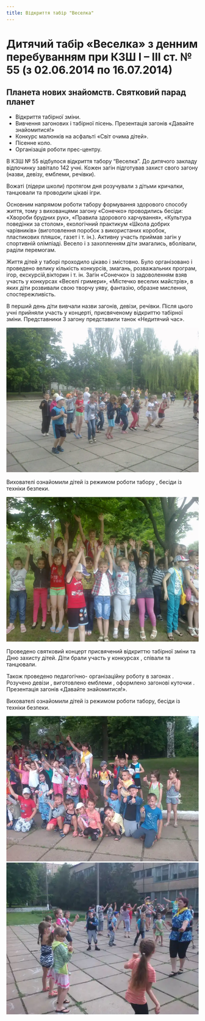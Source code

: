 ```yaml
---
title: Відкриття табір "Веселка"
---
```


# Дитячий табір «Веселка» з денним перебуванням при КЗШ І – ІІІ ст. № 55 (з 02.06.2014 по 16.07.2014)

## Планета нових знайомств. Святковий парад планет

- Відкриття табірної зміни.
- Вивчення загонових і табірної пісень. Презентація загонів «Давайте знайомитися!»
- Конкурс малюнків на асфальті «Світ очима дітей».
- Пісенне коло.
- Організація роботи прес-центру.

В КЗШ № 55 відбулося відкриття табору “Веселка”. До дитячого закладу відпочинку завітало 142 учні. Кожен загін підготував захист свого загону (назви, девізу, емблеми, речівки).

Вожаті (лідери школи) протягом дня розучували з дітьми кричалки, танцювали та проводили цікаві ігри.

<slideshow id="_/72157648764657160" />

Основним напрямом роботи табору формування здорового способу життя, тому з вихованцями загону «Сонечко» проводились бесіди: «Хвороби брудних рук», «Правила здорового харчування», «Культура поведінки за столом», екологічний практикум «Школа добрих чарівників» (виготовлення поробок з використаних коробок, пластикових пляшок, газет і т. ін.). Активну участь приймав загін у спортивній олімпіаді. Весело і з захопленням діти змагались, вболівали, раділи перемогам.

Життя дітей у таборі проходило цікаво і змістовно. Було організовано і проведено велику кількість конкурсів, змагань, розважальних програм, ігор, екскурсій,вікторин і т. ін. Загін «Сонечко» із задоволенням взяв участь у конкурсах «Веселі гримери», «Містечко веселих майстрів», в яких діти розвивали свою творчу уяву, фантазію, образне мислення, спостережливість.

В перший день діти вивчали назви загонів, девізи, речівки. Після цього учні прийняли участь у концерті, присвяченому відкриттю табірної зміни. Представники 3 загону представили танок «Недитячий час».

![](1.webp)

Вихователі ознайомили дітей із режимом роботи табору , бесіди із техніки безпеки.

![](2.webp)

Проведено святковий концерт присвячений відкриттю табірної зміни та Дню захисту дітей. Діти брали участь у конкурсах , співали та танцювали.

Також проведено педагогічно- організаційну роботу в загонах . Розучено девізи , виготовлено емблеми , оформлено загонові куточки . Презентація загонів «Давайте знайомитися!».

Вихователі ознайомили дітей із режимом роботи табору, бесіди із техніки безпеки.

![](3.webp)
![](4.webp)
